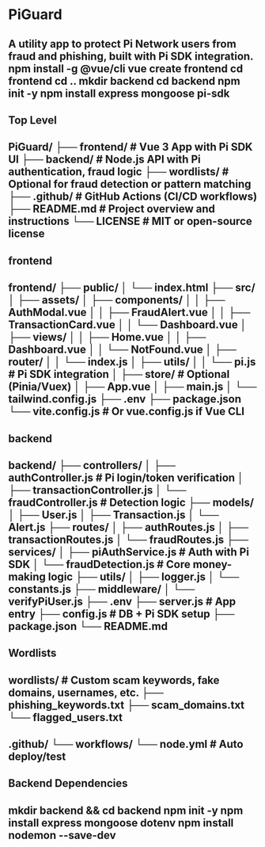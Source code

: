 # PiGuard
A utility app to protect Pi Network users from fraud and phishing, built with Pi SDK integration.
npm install -g @vue/cli
vue create frontend
cd frontend
cd ..
mkdir backend
cd backend
npm init -y
npm install express mongoose pi-sdk
--
## Top Level
PiGuard/
├── frontend/        # Vue 3 App with Pi SDK UI
├── backend/         # Node.js API with Pi authentication, fraud logic
├── wordlists/       # Optional for fraud detection or pattern matching
├── .github/         # GitHub Actions (CI/CD workflows)
├── README.md        # Project overview and instructions
└── LICENSE          # MIT or open-source license
--
## frontend 
frontend/
├── public/
│   └── index.html
├── src/
│   ├── assets/
│   ├── components/
│   │   ├── AuthModal.vue
│   │   ├── FraudAlert.vue
│   │   ├── TransactionCard.vue
│   │   └── Dashboard.vue
│   ├── views/
│   │   ├── Home.vue
│   │   ├── Dashboard.vue
│   │   └── NotFound.vue
│   ├── router/
│   │   └── index.js
│   ├── utils/
│   │   └── pi.js           # Pi SDK integration
│   ├── store/              # Optional (Pinia/Vuex)
│   ├── App.vue
│   ├── main.js
│   └── tailwind.config.js
├── .env
├── package.json
└── vite.config.js          # Or vue.config.js if Vue CLI
--
## backend
backend/
├── controllers/
│   ├── authController.js       # Pi login/token verification
│   ├── transactionController.js
│   └── fraudController.js      # Detection logic
├── models/
│   ├── User.js
│   ├── Transaction.js
│   └── Alert.js
├── routes/
│   ├── authRoutes.js
│   ├── transactionRoutes.js
│   └── fraudRoutes.js
├── services/
│   ├── piAuthService.js        # Auth with Pi SDK
│   └── fraudDetection.js       # Core money-making logic
├── utils/
│   ├── logger.js
│   └── constants.js
├── middleware/
│   └── verifyPiUser.js
├── .env
├── server.js                  # App entry
├── config.js                  # DB + Pi SDK setup
├── package.json
└── README.md
--
## Wordlists
wordlists/                  # Custom scam keywords, fake domains, usernames, etc.
├── phishing_keywords.txt
├── scam_domains.txt
└── flagged_users.txt
--
.github/
└── workflows/
    └── node.yml            # Auto deploy/test
--
## Backend Dependencies ##
mkdir backend && cd backend
npm init -y
npm install express mongoose dotenv
npm install nodemon --save-dev
--
